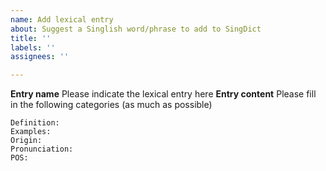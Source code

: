 ```yaml
---
name: Add lexical entry
about: Suggest a Singlish word/phrase to add to SingDict
title: ''
labels: ''
assignees: ''

---
```


**Entry name**
Please indicate the lexical entry here
**Entry content**
Please fill in the following categories (as much as possible)
```
Definition:
Examples:
Origin:
Pronunciation:
POS:
```
